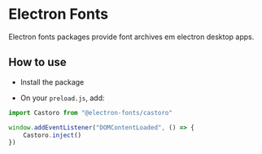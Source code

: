 # Electron Fonts

Electron fonts packages provide font archives em electron desktop apps.

## How to use

* Install the package

* On your `preload.js`, add:

```ts
import Castoro from "@electron-fonts/castoro"

window.addEventListener("DOMContentLoaded", () => {
    Castoro.inject()
})
```